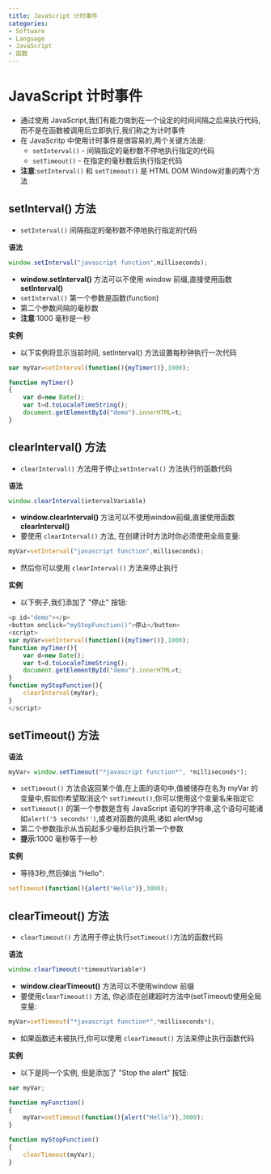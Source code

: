 ```yaml
---
title: JavaScript 计时事件
categories:
- Software
- Language
- JavaScript
- 函数
---
```

# JavaScript 计时事件

- 通过使用 JavaScript,我们有能力做到在一个设定的时间间隔之后来执行代码,而不是在函数被调用后立即执行,我们称之为计时事件
- 在 JavaScritp 中使用计时事件是很容易的,两个关键方法是:
    - `setInterval()` - 间隔指定的毫秒数不停地执行指定的代码
    - `setTimeout()` - 在指定的毫秒数后执行指定代码
- **注意**:`setInterval()` 和 `setTimeout()` 是 HTML DOM Window对象的两个方法

## setInterval() 方法

- `setInterval()` 间隔指定的毫秒数不停地执行指定的代码

**语法**

```js
window.setInterval("javascript function",milliseconds);
```

- **window.setInterval()** 方法可以不使用 window 前缀,直接使用函数 **setInterval()**
- `setInterval()` 第一个参数是函数(function)
- 第二个参数间隔的毫秒数
- **注意**:1000 毫秒是一秒

**实例**

- 以下实例将显示当前时间, setInterval() 方法设置每秒钟执行一次代码

```js
var myVar=setInterval(function(){myTimer()},1000);

function myTimer()
{
    var d=new Date();
    var t=d.toLocaleTimeString();
    document.getElementById("demo").innerHTML=t;
}
```

## clearInterval() 方法

- `clearInterval()` 方法用于停止`setInterval()` 方法执行的函数代码

**语法**

```js
window.clearInterval(intervalVariable)
```

- **window.clearInterval()** 方法可以不使用window前缀,直接使用函数**clearInterval()**
- 要使用 `clearInterval()` 方法, 在创建计时方法时你必须使用全局变量:

```js
myVar=setInterval("javascript function",milliseconds);
```

- 然后你可以使用 `clearInterval()` 方法来停止执行

**实例**

- 以下例子,我们添加了 "停止" 按钮:

```js
<p id="demo"></p>
<button onclick="myStopFunction()">停止</button>
<script>
var myVar=setInterval(function(){myTimer()},1000);
function myTimer(){
    var d=new Date();
    var t=d.toLocaleTimeString();
    document.getElementById("demo").innerHTML=t;
}
function myStopFunction(){
    clearInterval(myVar);
}
</script>
```

## setTimeout() 方法

**语法**

```js
myVar= window.setTimeout("*javascript function*", *milliseconds*);
```

- `setTimeout()` 方法会返回某个值,在上面的语句中,值被储存在名为 myVar 的变量中,假如你希望取消这个 `setTimeout()`,你可以使用这个变量名来指定它
- `setTimeout()` 的第一个参数是含有 JavaScript 语句的字符串,这个语句可能诸如`alert('5 seconds!')`,或者对函数的调用,诸如 alertMsg
- 第二个参数指示从当前起多少毫秒后执行第一个参数
- **提示**:1000 毫秒等于一秒

**实例**

- 等待3秒,然后弹出 "Hello":

```js
setTimeout(function(){alert("Hello")},3000);
```

## clearTimeout() 方法

- `clearTimeout()` 方法用于停止执行`setTimeout()`方法的函数代码

**语法**

```js
window.clearTimeout(*timeoutVariable*)
```

- **window.clearTimeout()** 方法可以不使用window 前缀
- 要使用`clearTimeout()` 方法, 你必须在创建超时方法中(setTimeout)使用全局变量:

```js
myVar=setTimeout("*javascript function*",*milliseconds*);
```

- 如果函数还未被执行,你可以使用 `clearTimeout()` 方法来停止执行函数代码

**实例**

- 以下是同一个实例, 但是添加了 "Stop the alert" 按钮:

```js
var myVar;

function myFunction()
{
    myVar=setTimeout(function(){alert("Hello")},3000);
}

function myStopFunction()
{
    clearTimeout(myVar);
}
```